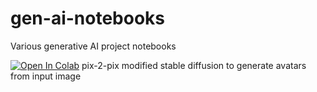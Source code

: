 # gen-ai-notebooks
Various generative AI project notebooks

[![Open In Colab](https://colab.research.google.com/assets/colab-badge.svg)](https://colab.research.google.com/github/patrickabadi/gen-ai-notbooks/blob/main/pix2pix_avatars.ipynb) pix-2-pix modified stable diffusion to generate avatars from input image
